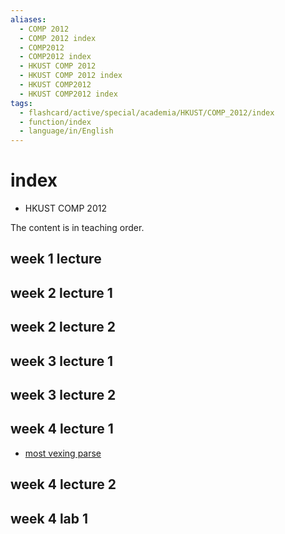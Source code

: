 ```yaml
---
aliases:
  - COMP 2012
  - COMP 2012 index
  - COMP2012
  - COMP2012 index
  - HKUST COMP 2012
  - HKUST COMP 2012 index
  - HKUST COMP2012
  - HKUST COMP2012 index
tags:
  - flashcard/active/special/academia/HKUST/COMP_2012/index
  - function/index
  - language/in/English
---
```


# index

- HKUST COMP 2012

The content is in teaching order.

## week 1 lecture

## week 2 lecture 1

## week 2 lecture 2

## week 3 lecture 1

## week 3 lecture 2

## week 4 lecture 1

- [most vexing parse](../../../../general/most%20vexing%20parse.md)

## week 4 lecture 2

## week 4 lab 1
